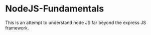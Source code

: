 # NodeJS-Fundamentals
This is an attempt to understand node JS far beyond the express JS framework. 
